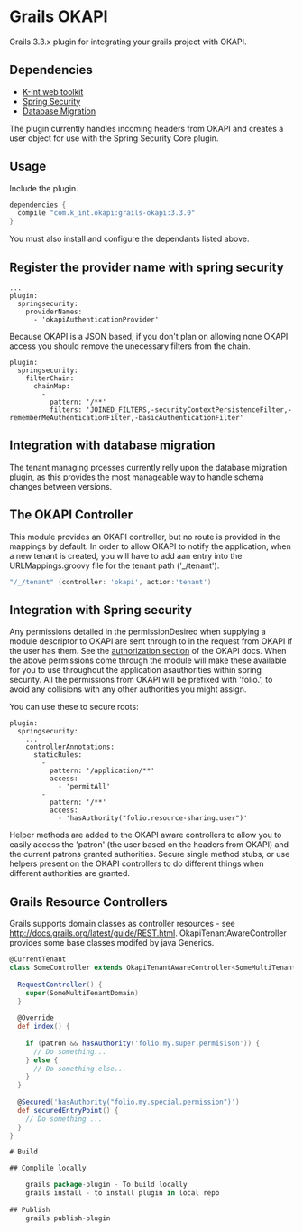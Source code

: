# Grails OKAPI
Grails 3.3.x plugin for integrating your grails project with OKAPI.

## Dependencies
* [K-Int web toolkit](https://github.com/k-int/web-toolkit)
* [Spring Security](http://plugins.grails.org/plugin/grails/spring-security-core)
* [Database Migration](http://plugins.grails.org/plugin/grails/database-migration)

The plugin currently handles incoming headers from OKAPI and creates a user object for use with the Spring Security Core plugin.

## Usage

Include the plugin.
``` Groovy
dependencies {
  compile "com.k_int.okapi:grails-okapi:3.3.0"
}
```
You must also install and configure the dependants listed above.

## Register the provider name with spring security
``` YML
...
plugin:
  springsecurity:
    providerNames:
      - 'okapiAuthenticationProvider'
```
Because OKAPI is a JSON based, if you don't plan on allowing none OKAPI access you should remove the unecessary filters from the chain.
``` YML
plugin:
  springsecurity:
    filterChain:
      chainMap:
        - 
          pattern: '/**'
          filters: 'JOINED_FILTERS,-securityContextPersistenceFilter,-rememberMeAuthenticationFilter,-basicAuthenticationFilter'
```

## Integration with database migration
The tenant managing prcesses currently relly upon the database migration plugin, as this provides the most manageable way to handle schema changes between versions.

## The OKAPI Controller
This module provides an OKAPI controller, but no route is provided in the mappings by default. In order to allow OKAPI to notify the application, when a new tenant
is created, you will have to add aan entry into the URLMappings.groovy file for the tenant path ('_/tenant').

``` Groovy
"/_/tenant" (controller: 'okapi', action:'tenant')
```

## Integration with Spring security
Any permissions detailed in the permissionDesired when supplying a module descriptor to OKAPI are sent through to in the request from OKAPI if the user has them.
See the [authorization section](https://github.com/folio-org/okapi/blob/294a4328f542c5df8fc9d2b03ab3ed9474ac5006/doc/security.md#authorization) of the OKAPI docs.
When the above permissions come through the module will make these available for you to use throughout the application asauthorities within spring security. All
the permissions from OKAPI will be prefixed with 'folio.', to avoid any collisions with any other authorities you might assign.

You can use these to secure roots:
``` YML
plugin:
  springsecurity:
    ...  
    controllerAnnotations:
      staticRules:
        -
          pattern: '/application/**'
          access: 
            - 'permitAll'
        -
          pattern: '/**'
          access:
            - 'hasAuthority("folio.resource-sharing.user")'
```
Helper methods are added to the OKAPI aware controllers to allow you to easily access the 'patron' (the user based on the headers from OKAPI) and
the current patrons granted authorities.
Secure single method stubs, or use helpers present on the OKAPI controllers to do different things when different authorities are granted.

## Grails Resource Controllers

Grails supports domain classes as controller resources - see http://docs.grails.org/latest/guide/REST.html. OkapiTenantAwareController provides
some base classes modifed by java Generics.

``` Groovy
@CurrentTenant
class SomeController extends OkapiTenantAwareController<SomeMultiTenantDomain> {
  
  RequestController() {
    super(SomeMultiTenantDomain)
  }
  
  @Override
  def index() {
    
    if (patron && hasAuthority('folio.my.super.permisison')) {
      // Do something...
    } else {
      // Do something else...
    }
  }
  
  @Secured('hasAuthority("folio.my.special.permission")')
  def securedEntryPoint() {
    // Do something ...
  }
}

# Build

## Complile locally

    grails package-plugin - To build locally
    grails install - to install plugin in local repo
    
## Publish
    grails publish-plugin
